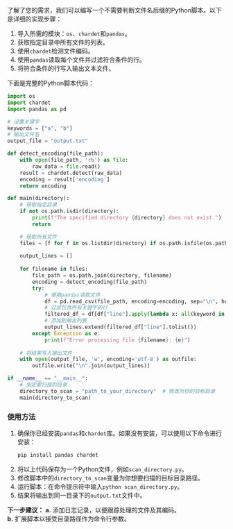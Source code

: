 了解了您的需求，我们可以编写一个不需要判断文件名后缀的Python脚本。以下是详细的实现步骤：

1. 导入所需的模块：`os`、`chardet`和`pandas`。
2. 获取指定目录中所有文件的列表。
3. 使用`chardet`检测文件编码。
4. 使用`pandas`读取每个文件并过滤符合条件的行。
5. 将符合条件的行写入输出文本文件。

下面是完整的Python脚本代码：

```python
import os
import chardet
import pandas as pd

# 设置关键字
keywords = ["a", "b"]
# 输出文件名
output_file = "output.txt"

def detect_encoding(file_path):
    with open(file_path, 'rb') as file:
        raw_data = file.read()
    result = chardet.detect(raw_data)
    encoding = result['encoding']
    return encoding

def main(directory):
    # 获取指定目录
    if not os.path.isdir(directory):
        print(f"The specified directory {directory} does not exist.")
        return

    # 获取所有文件
    files = [f for f in os.listdir(directory) if os.path.isfile(os.path.join(directory, f))]
    
    output_lines = []
    
    for filename in files:
        file_path = os.path.join(directory, filename)
        encoding = detect_encoding(file_path)
        try:
            # 使用pandas读取文件
            df = pd.read_csv(file_path, encoding=encoding, sep="\n", header=None, engine='python', names=["line"])
            # 过滤包含所有关键字的行
            filtered_df = df[df["line"].apply(lambda x: all(keyword in x for keyword in keywords))]
            # 添加到输出列表
            output_lines.extend(filtered_df["line"].tolist())
        except Exception as e:
            print(f"Error processing file {filename}: {e}")
    
    # 将结果写入输出文件
    with open(output_file, 'w', encoding='utf-8') as outfile:
        outfile.write("\n".join(output_lines))

if __name__ == "__main__":
    # 指定要扫描的目录
    directory_to_scan = "path_to_your_directory"  # 修改为你的目标目录
    main(directory_to_scan)
```

### 使用方法
1. 确保你已经安装`pandas`和`chardet`库。如果没有安装，可以使用以下命令进行安装：
   ```sh
   pip install pandas chardet
   ```
2. 将以上代码保存为一个Python文件，例如`scan_directory.py`。
3. 修改脚本中的`directory_to_scan`变量为你想要扫描的目标目录路径。
4. 运行脚本：在命令提示符中输入`python scan_directory.py`。
5. 结果将输出到同一目录下的`output.txt`文件中。

**下一步建议：**
**a.** 添加日志记录，以便跟踪处理的文件及其编码。  
**b.** 扩展脚本以接受目录路径作为命令行参数。